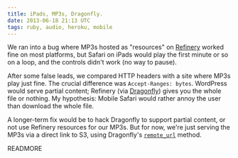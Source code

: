 ```yaml
---
title: iPads, MP3s, Dragonfly.
date: 2013-06-18 21:13 UTC
tags: ruby, audio, heroku, mobile
---
```


We ran into a bug where MP3s hosted as "resources"
on [Refinery] worked fine on most platforms, but Safari on iPads
would play the first minute or so on a loop, and the controls didn't
work (no way to pause).

After some false leads, we compared HTTP headers with a site where MP3s
play just fine. The crucial difference was `Accept-Ranges: bytes`.
WordPress would serve partial content; Refinery (via
[Dragonfly]) gives you the whole file or nothing. My hypothesis: Mobile
Safari would rather annoy the user than download the whole file.

A longer-term fix would be to hack Dragonfly to support partial content,
or not use Refinery resources for our MP3s. But for now, we're just
serving the MP3s via a direct link to S3, using Dragonfly's
[`remote_url`][remote_url] method.

READMORE

[refinery]: http://refinerycms.com/ "Refinery CMS: Ruby on Rails CMS that supports Rails 3"
[dragonfly]: http://markevans.github.io/dragonfly/file.ServingRemotely.html "File: ServingRemotely — Documentation by YARD 0.8.6.1"
[remote_url]: http://markevans.github.io/dragonfly/file.ServingRemotely.html "File: ServingRemotely — Documentation by YARD 0.8.6.1"